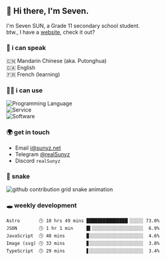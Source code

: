 ## 👋 Hi there, I'm Seven.

I'm Seven SUN, a Grade 11 secondary school student.  
btw., I have a [website](https://sunyz.net), check it out?

### 💬 i can speak

🇨🇳 Mandarin Chinese (aka. Putonghua)  
🇨🇦 English  
🇫🇷 French (learning)

### 👩‍💻 i can use

![Programming Language](https://skillicons.dev/icons?i=cpp,html,python,nodejs,nextjs,tailwind,bash,latex,md)  
![Service](https://skillicons.dev/icons?i=docker,git,nginx,cloudflare,workers,github,linux,vercel,mysql)  
![Software](https://skillicons.dev/icons?i=ai,pr,ps,xd,figma,vim,vscode,pycharm,clion)

### 🌍 get in touch

* Email i@sunyz.net
* Telegram [@realSunyz](https://t.me/realSunyz)
* Discord `realSunyz`

### 🐍 snake
<picture>
  <source media="(prefers-color-scheme: dark)" srcset="https://raw.githubusercontent.com/realSunyz/realSunyz/main/snake/snake-dark.svg" />
  <source media="(prefers-color-scheme: light)" srcset="https://raw.githubusercontent.com/realSunyz/realSunyz/main/snake/snake.svg" />
  <img alt="github contribution grid snake animation" src="github-snake.svg" />
</picture>

### 🕳️ weekly development
<!-- waka-box start -->
```text
Astro       🕓 10 hrs 49 mins ███████████████▎░░░░░ 73.0%
JSON        🕓 1 hr 1 min     █▍░░░░░░░░░░░░░░░░░░░  6.9%
JavaScript  🕓 40 mins        ▉░░░░░░░░░░░░░░░░░░░░  4.6%
Image (svg) 🕓 33 mins        ▊░░░░░░░░░░░░░░░░░░░░  3.8%
TypeScript  🕓 29 mins        ▋░░░░░░░░░░░░░░░░░░░░  3.4%
```
<!-- Powered by https://github.com/realSunyz/waka-box-go . -->
<!-- waka-box end -->